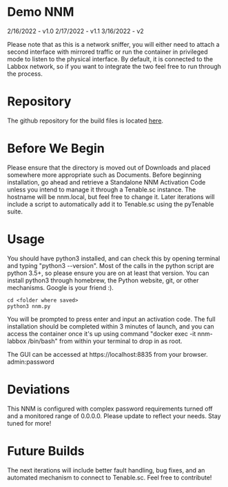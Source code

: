 # Demo NNM 

2/16/2022 - v1.0
2/17/2022 - v1.1
3/16/2022 - v2

Please note that as this is a network sniffer, you will either need to attach a second interface with mirrored traffic or run the container in privileged mode to listen to the physical interface. By default, it is connected to the Labbox network, so if you want to integrate the two feel free to run through the process.

# Repository

The github repository for the build files is located [here](https://github.com/underwateroverlander/Docker-NNM).

# Before We Begin

Please ensure that the directory is moved out of Downloads and placed somewhere more appropriate such as Documents. Before beginning installation, go ahead and retrieve a Standalone NNM Activation Code unless you intend to manage it through a Tenable.sc instance. The hostname will be nnm.local, but feel free to change it. Later iterations will include a script to automatically add it to Tenable.sc using the pyTenable suite.

# Usage

You should have python3 installed, and can check this by opening terminal and typing "python3 --version". Most of the calls in the python script are python 3.5+, so please ensure you are on at least that version. You can install python3 through homebrew, the Python website, git, or other mechanisms. Google is your friend :).

    cd <folder where saved>
    python3 nnm.py

You will be prompted to press enter and input an activation code. The full installation should be completed within 3 minutes of launch, and you can access the container once it's up using command "docker exec -it nnm-labbox /bin/bash" from within your terminal to drop in as root. 

The GUI can be accessed at https://localhost:8835 from your browser. 
admin:password

# Deviations

This NNM is configured with complex password requirements turned off and a monitored range of 0.0.0.0. Please update to reflect your needs. Stay tuned for more!

# Future Builds

The next iterations will include better fault handling, bug fixes, and an automated mechanism to connect to Tenable.sc. Feel free to contribute!
